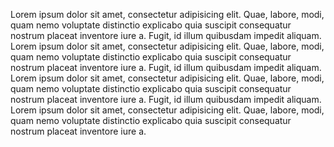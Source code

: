 <p>Lorem ipsum dolor sit amet, consectetur adipisicing elit. Quae, labore, modi, quam nemo voluptate distinctio explicabo quia suscipit consequatur nostrum placeat inventore iure a. Fugit, id illum quibusdam impedit aliquam. Lorem ipsum dolor sit amet, consectetur adipisicing elit. Quae, labore, modi, quam nemo voluptate distinctio explicabo quia suscipit consequatur nostrum placeat inventore iure a. Fugit, id illum quibusdam impedit aliquam. Lorem ipsum dolor sit amet, consectetur adipisicing elit. Quae, labore, modi, quam nemo voluptate distinctio explicabo quia suscipit consequatur nostrum placeat inventore iure a. Fugit, id illum quibusdam impedit aliquam. Lorem ipsum dolor sit amet, consectetur adipisicing elit. Quae, labore, modi, quam nemo voluptate distinctio explicabo quia suscipit consequatur nostrum placeat inventore iure a.</p>